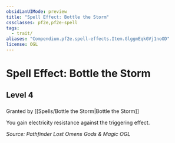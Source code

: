 ```yaml
---
obsidianUIMode: preview
title: "Spell Effect: Bottle the Storm"
cssclasses: pf2e,pf2e-spell
tags:
  - trait/
aliases: "Compendium.pf2e.spell-effects.Item.GlggmEqkGVj1noOD"
license: OGL
---
```

# Spell Effect: Bottle the Storm
## Level 4
### 






Granted by [[Spells/Bottle the Storm|Bottle the Storm]]

You gain electricity resistance against the triggering effect.

*Source: Pathfinder Lost Omens Gods & Magic*
*OGL*